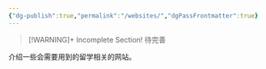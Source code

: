 ```yaml
---
{"dg-publish":true,"permalink":"/websites/","dgPassFrontmatter":true}
---
```



> [!WARNING]+ Incomplete Section!
> 待完善

介绍一些会需要用到的留学相关的网站。

